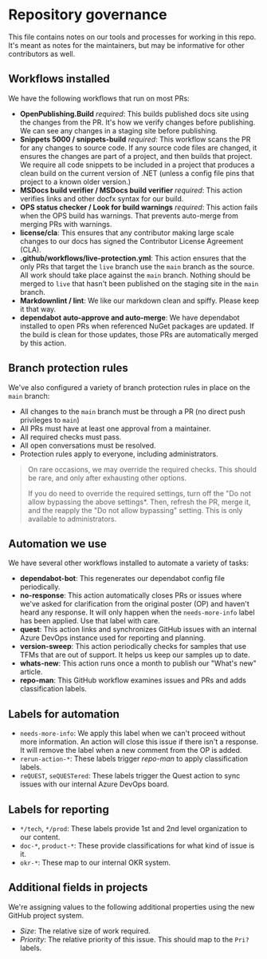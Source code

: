 # Repository governance

This file contains notes on our tools and processes for working in this repo. It's meant as notes for the maintainers, but may be informative for other contributors as well.

## Workflows installed

We have the following workflows that run on most PRs:

- **OpenPublishing.Build** *required*: This builds published docs site using the changes from the PR. It's how we verify changes before publishing. We can see any changes in a staging site before publishing.
- **Snippets 5000 / snippets-build** *required*: This workflow scans the PR for any changes to source code. If any source code files are changed, it ensures the changes are part of a project, and then builds that project. We require all code snippets to be included in a project that produces a clean build on the current version of .NET (unless a config file pins that project to a known older version.)
- **MSDocs build verifier / MSDocs build verifier**  *required*: This action verifies links and other docfx syntax for our build.
- **OPS status checker / Look for build warnings** *required*: This action fails when the OPS build has warnings. That prevents auto-merge from merging PRs with warnings.
- **license/cla**: This ensures that any contributor making large scale changes to our docs has signed the Contributor License Agreement (CLA).
- **.github/workflows/live-protection.yml**: This action ensures that the only PRs that target the `live` branch use the `main` branch as the source. All work should take place against the `main` branch. Nothing should be merged to `live` that hasn't been published on the staging site in the `main` branch.
- **Markdownlint / lint**: We like our markdown clean and spiffy. Please keep it that way.
- **dependabot auto-approve and auto-merge**: We have dependabot installed to open PRs when referenced NuGet packages are updated. If the build is clean for those updates, those PRs are automatically merged by this action.

## Branch protection rules

We've also configured a variety of branch protection rules in place on the `main` branch:

- All changes to the `main` branch must be through a PR (no direct push privileges to `main`)
- All PRs must have at least one approval from a maintainer.
- All required checks must pass.
- All open conversations must be resolved.
- Protection rules apply to everyone, including administrators.

> On rare occasions, we may override the required checks. This should be rare, and only after exhausting other options.
>
> If you do need to override the required settings, turn off the "Do not allow bypassing the above settings*. Then, refresh the PR, merge it, and the reapply the "Do not allow bypassing" setting. This is only available to administrators.

## Automation we use

We have several other workflows installed to automate a variety of tasks:

- **dependabot-bot**: This regenerates our dependabot config file periodically.
- **no-response**: This action automatically closes PRs or issues where we've asked for clarification from the original poster (OP) and haven't heard any response. It will only happen when the `needs-more-info` label has been applied. Use that label with care.
- **quest**: This action links and synchronizes GitHub issues with an internal Azure DevOps instance used for reporting and planning.
- **version-sweep**: This action periodically checks for samples that use TFMs that are out of support. It helps us keep our samples up to date.
- **whats-new**: This action runs once a month to publish our "What's new" article.
- **repo-man**: This GitHub workflow examines issues and PRs and adds classification labels.

## Labels for automation

- `needs-more-info`: We apply this label when we can't proceed without more information. An action will close this issue if there isn't a response. It will remove the label when a new comment from the OP is added.
- `rerun-action-*`: These labels trigger *repo-man* to apply classification labels.
- `reQUEST`, `seQUESTered`: These labels trigger the Quest action to sync issues with our internal Azure DevOps board.

## Labels for reporting

- `*/tech`, `*/prod`: These labels provide 1st and 2nd level organization to our content.
- `doc-*`, `product-*`: These provide classifications for what kind of issue is it.
- `okr-*`: These map to our internal OKR system.

## Additional fields in projects

We're assigning values to the following additional properties using the new GitHub project system.

- *Size*: The relative size of work required.
- *Priority*: The relative priority of this issue. This should map to the `Pri?` labels.
